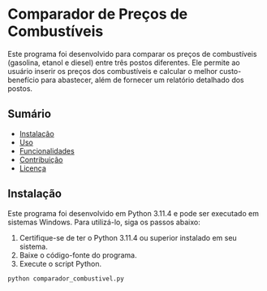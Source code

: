 # Comparador de Preços de Combustíveis

Este programa foi desenvolvido para comparar os preços de combustíveis (gasolina, etanol e diesel) entre três postos diferentes. Ele permite ao usuário inserir os preços dos combustíveis e calcular o melhor custo-benefício para abastecer, além de fornecer um relatório detalhado dos postos.

## Sumário

- [Instalação](#instalação)
- [Uso](#uso)
- [Funcionalidades](#funcionalidades)
- [Contribuição](#contribuição)
- [Licença](#licença)

## Instalação

Este programa foi desenvolvido em Python 3.11.4 e pode ser executado em sistemas Windows. Para utilizá-lo, siga os passos abaixo:

1. Certifique-se de ter o Python 3.11.4 ou superior instalado em seu sistema.
2. Baixe o código-fonte do programa.
3. Execute o script Python.

```bash
python comparador_combustivel.py
